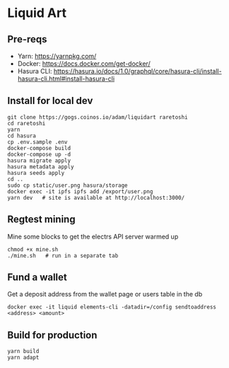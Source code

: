 # Liquid Art

## Pre-reqs

- Yarn: https://yarnpkg.com/
- Docker: https://docs.docker.com/get-docker/
- Hasura CLI: https://hasura.io/docs/1.0/graphql/core/hasura-cli/install-hasura-cli.html#install-hasura-cli

## Install for local dev

    git clone https://gogs.coinos.io/adam/liquidart raretoshi
    cd raretoshi
    yarn
    cd hasura
    cp .env.sample .env
    docker-compose build
    docker-compose up -d
    hasura migrate apply
    hasura metadata apply
    hasura seeds apply
    cd ..
    sudo cp static/user.png hasura/storage
    docker exec -it ipfs ipfs add /export/user.png
    yarn dev   # site is available at http://localhost:3000/

## Regtest mining

Mine some blocks to get the electrs API server warmed up

    chmod +x mine.sh
    ./mine.sh   # run in a separate tab

## Fund a wallet

Get a deposit address from the wallet page or users table in the db

    docker exec -it liquid elements-cli -datadir=/config sendtoaddress <address> <amount>

## Build for production

    yarn build
    yarn adapt
